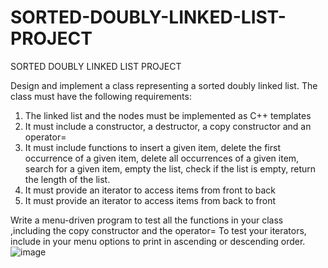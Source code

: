 # SORTED-DOUBLY-LINKED-LIST-PROJECT

SORTED DOUBLY LINKED LIST PROJECT


Design and implement a class representing a sorted doubly linked list. The class must have the following requirements:

1.	The linked list and the nodes must be implemented as  C++ templates
2.	It must include a constructor, a destructor, a copy constructor and an operator=
3.	It must include functions to insert a given item, delete the first  occurrence of a given item, delete all occurrences of a given item, search for a given item, empty the list, check if the list is empty, return the length of the list. 
4.	It must provide an iterator to access items from front to back
5.	It must provide an iterator to access items from back to front


Write a menu-driven program to test all the functions in your class ,including the copy constructor and the operator= 
To test your iterators, include in your menu options to print in ascending or descending order.
![image](https://user-images.githubusercontent.com/76651649/116139149-5ee5c880-a6de-11eb-87c8-4e09eba65ade.png)
